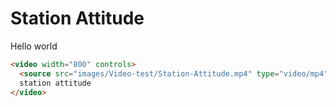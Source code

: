 # Station Attitude

Hello world

```html
<video width="800" controls>
  <source src="images/Video-test/Station-Attitude.mp4" type="video/mp4">
  station attitude
</video>
